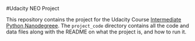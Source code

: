 #Udacity NEO Project

This repository contains the project for the Udacity Course [Intermediate Python Nanodegreee](https://www.udacity.com/course/intermediate-python-nanodegree--nd303).
The `project_code` directory contains all the code and data files along with the README on what the project is, and how to run it.
